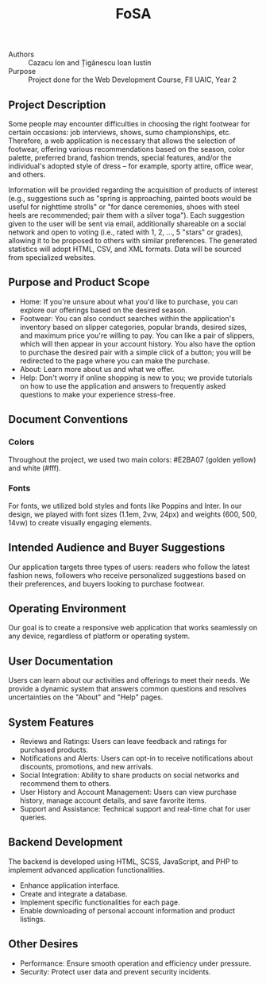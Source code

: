 <!DOCTYPE html>
<html lang="en">
<head>
  <meta charset="UTF-8">
  <meta name="viewport" content="width=device-width, initial-scale=1.0">
  
  <link rel="stylesheet" href="css/scholarly.min.css">
</head>
<body>
  <header>
    <h1>FoSA</h1>
  </header>
  
  <div role="contentinfo">
    <dl>
      <dt>Authors</dt>
      <dd>Cazacu Ion and Țigănescu Ioan Iustin</dd>
      <dt>Purpose</dt>
      <dd>Project done for the Web Development Course, FII UAIC, Year 2</dd>
    </dl>
  </div>
  
  <section typeof="sa:Abstract" id="abstract" role="doc-abstract">
    <h2>Project Description</h2>
    <p>
      Some people may encounter difficulties in choosing the right footwear for certain occasions: job interviews, shows, sumo championships, etc. Therefore, a web application is necessary that allows the selection of footwear, offering various recommendations based on the season, color palette, preferred brand, fashion trends, special features, and/or the individual's adopted style of dress – for example, sporty attire, office wear, and others.
    </p>
    <p>
      Information will be provided regarding the acquisition of products of interest (e.g., suggestions such as "spring is approaching, painted boots would be useful for nighttime strolls" or "for dance ceremonies, shoes with steel heels are recommended; pair them with a silver toga"). Each suggestion given to the user will be sent via email, additionally shareable on a social network and open to voting (i.e., rated with 1, 2, ..., 5 "stars" or grades), allowing it to be proposed to others with similar preferences. The generated statistics will adopt HTML, CSV, and XML formats. Data will be sourced from specialized websites.
    </p>
  </section>
  
  <section id="introduction" role="doc-introduction">
    <h2>Purpose and Product Scope</h2>
    <ul>
      <li>Home: If you're unsure about what you'd like to purchase, you can explore our offerings based on the desired season.</li>
      <li>Footwear: You can also conduct searches within the application's inventory based on slipper categories, popular brands, desired sizes, and maximum price you're willing to pay. You can like a pair of slippers, which will then appear in your account history. You also have the option to purchase the desired pair with a simple click of a button; you will be redirected to the page where you can make the purchase.</li>
      <li>About: Learn more about us and what we offer.</li>
      <li>Help: Don't worry if online shopping is new to you; we provide tutorials on how to use the application and answers to frequently asked questions to make your experience stress-free.</li>
    </ul>
  </section>
  
  <section id="structure">
    <h2>Document Conventions</h2>
    <h3>Colors</h3>
    <p>Throughout the project, we used two main colors: #E2BA07 (golden yellow) and white (#fff).</p>
    <h3>Fonts</h3>
    <p>For fonts, we utilized bold styles and fonts like Poppins and Inter. In our design, we played with font sizes (1.1em, 2vw, 24px) and weights (600, 500, 14vw) to create visually engaging elements.</p>
  </section>
  
  <section id="audience">
    <h2>Intended Audience and Buyer Suggestions</h2>
    <p>Our application targets three types of users: readers who follow the latest fashion news, followers who receive personalized suggestions based on their preferences, and buyers looking to purchase footwear.</p>
  </section>
  
  <section id="environment">
    <h2>Operating Environment</h2>
    <p>Our goal is to create a responsive web application that works seamlessly on any device, regardless of platform or operating system.</p>
  </section>
  
  <section id="documentation">
    <h2>User Documentation</h2>
    <p>Users can learn about our activities and offerings to meet their needs. We provide a dynamic system that answers common questions and resolves uncertainties on the "About" and "Help" pages.</p>
  </section>
  
  <section id="features">
    <h2>System Features</h2>
    <ul>
      <li>Reviews and Ratings: Users can leave feedback and ratings for purchased products.</li>
      <li>Notifications and Alerts: Users can opt-in to receive notifications about discounts, promotions, and new arrivals.</li>
      <li>Social Integration: Ability to share products on social networks and recommend them to others.</li>
      <li>User History and Account Management: Users can view purchase history, manage account details, and save favorite items.</li>
      <li>Support and Assistance: Technical support and real-time chat for user queries.</li>
    </ul>
  </section>
  
  <section id="backend">
    <h2>Backend Development</h2>
    <p>The backend is developed using HTML, SCSS, JavaScript, and PHP to implement advanced application functionalities.</p>
    <ul>
      <li>Enhance application interface.</li>
      <li>Create and integrate a database.</li>
      <li>Implement specific functionalities for each page.</li>
      <li>Enable downloading of personal account information and product listings.</li>
    </ul>
  </section>
  
  <section id="other">
    <h2>Other Desires</h2>
    <ul>
      <li>Performance: Ensure smooth operation and efficiency under pressure.</li>
      <li>Security: Protect user data and prevent security incidents.</li>
    </ul>
  </section>
  
</body>
</html>
